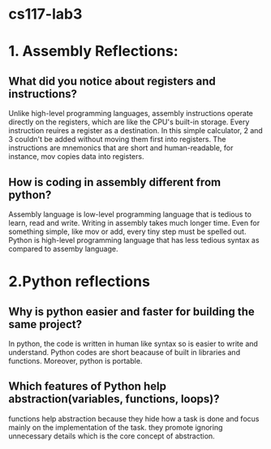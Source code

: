 # cs117-lab3

# 1. Assembly Reflections:
## What did you notice about registers and instructions?
Unlike high-level programming languages, assembly instructions operate directly on the registers, which are like the CPU's built-in storage. Every instruction reuires a register as a destination. 
In this simple calculator, 2 and 3 couldn't be added without moving them first into registers.
The instructions are mnemonics that are short and human-readable, for instance, mov copies data into registers.

## How is coding in assembly different from python?
Assembly language is low-level programming language that is tedious to learn, read and write. Writing in assembly takes much longer time. Even for something simple, like mov or add, every tiny step must be spelled out. Python is high-level programming language that has less tedious syntax as compared to assemby language.

# 2.Python reflections
## Why is python easier and faster for building the same project?
In python, the code is written in human like syntax so is easier to write and understand. Python codes are short beacause of built in libraries and functions. Moreover, python is portable.

## Which features of Python help abstraction(variables, functions, loops)?
functions help abstraction because they hide how a task is done and focus mainly on the implementation of the task. they promote ignoring unnecessary details which is the core concept of abstraction.
